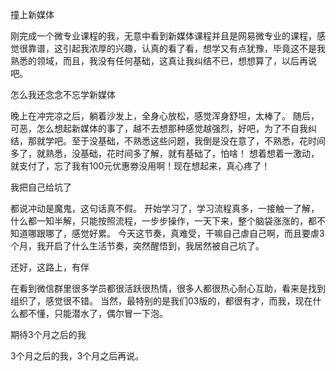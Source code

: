 撞上新媒体




刚完成一个微专业课程的我，无意中看到新媒体课程并且是网易微专业的课程，感觉很靠谱，这引起我浓厚的兴趣，认真的看了看，想学又有点犹豫，毕竟这不是我熟悉的领域，而且，我没有任何基础，这真让我纠结不已，想想算了，以后再说吧。




怎么我还念念不忘学新媒体




晚上在冲完凉之后，躺着沙发上，全身心放松，感觉浑身舒坦，太棒了。
随后，可恶，怎么想起新媒体的事了，越不去想那种感觉越强烈，好吧，为了不自我纠结，那就学吧。至于没基础，不熟悉这些问题，我倒是没在意了，不熟悉，花时间多了，就熟悉，没基础，花时间多了解，就有基础了，怕啥！
想着想着一激动，就支付了，忘了我有100元优惠劵没用啊！现在想起来，真心疼了！




我把自己给坑了




都说冲动是魔鬼，这句话真不假。
开始学习了，学习流程真多，一接触一了解，什么都一知半解，只能按照流程，一步步操作，一天下来，整个脑袋涨涨的，都不知道哪跟哪了，感觉好累。
今天这节奏，真难受，干嘛自己虐自己啊，而且要虐3个月，我开启了什么生活节奏，突然醒悟到，我居然被自己坑了。




还好，这路上，有伴




在看到微信群里很多学员都很活跃很热情，很多人都很热心耐心互助，看来是找到组织了，感觉很不错。
当然，最特别的是我们03版的，都很有才，而我，现在什么都不懂，只能潜水了，偶尔冒一下泡。




期待3个月之后的我




3个月之后的我，3个月之后再说。




